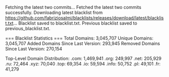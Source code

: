 Fetching the latest two commits...
Fetched the latest two commits successfully.
Downloading latest blacklist from https://github.com/fabriziosalmi/blacklists/releases/download/latest/blacklist.txt...
Blacklist saved to blacklist.txt.
Previous blacklist saved to previous_blacklist.txt.

=== Blacklist Statistics ===
Total Domains: 3,045,707
Unique Domains: 3,045,707
Added Domains Since Last Version: 293,945
Removed Domains Since Last Version: 270,154

Top-Level Domain Distribution:
  .com: 1,469,941
  .org: 249,997
  .net: 205,929
  .ru: 72,464
  .xyz: 70,040
  .top: 69,354
  .io: 59,594
  .info: 50,752
  .pl: 49,101
  .fr: 41,279
